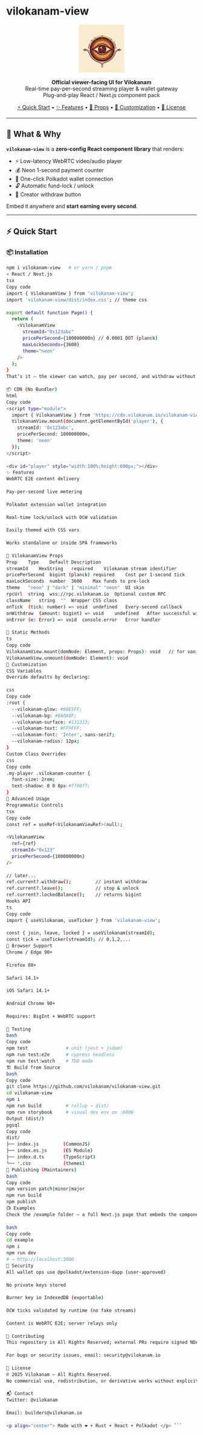 # vilokanam-view

<p align="center">
  <img src="./Docs/logo-vilokanam-view.png" alt="vilokanam-view logo" width="120"/>
</p>

<p align="center">
  <strong>Official viewer-facing UI for Vilokanam</strong><br/>
  Real-time pay-per-second streaming player & wallet gateway<br/>
  Plug-and-play React / Next.js component pack
</p>

<p align="center">
  <a href="#quick-start">⚡ Quick Start</a> •
  <a href="#features">✨ Features</a> •
  <a href="#vilokanamview-props">📖 Props</a> •
  <a href="#customization">🎨 Customization</a> •
  <a href="#license">📝 License</a>
</p>

---

## 🎯 What & Why

**`vilokanam-view`** is a **zero-config React component library** that renders:

- ⚡ Low-latency WebRTC video/audio player  
- 💰 Neon 1-second payment counter  
- 🔐 One-click Polkadot wallet connection  
- 🔓 Automatic fund-lock / unlock  
- 🧾 Creator withdraw button  

Embed it anywhere and **start earning every second**.

---

## ⚡ Quick Start

### 📦 Installation

```bash
npm i vilokanam-view   # or yarn / pnpm
⚛️ React / Next.js
tsx
Copy code
import { VilokanamView } from 'vilokanam-view';
import 'vilokanam-view/dist/index.css'; // theme css

export default function Page() {
  return (
    <VilokanamView
      streamId="0x123abc"
      pricePerSecond={100000000n} // 0.0001 DOT (planck)
      maxLockSeconds={3600}
      theme="neon"
    />
  );
}
That’s it — the viewer can watch, pay per second, and withdraw without leaving your page.

📦 CDN (No Bundler)
html
Copy code
<script type="module">
  import { VilokanamView } from 'https://cdn.vilokanam.io/vilokanam-view.es.js';
  VilokanamView.mount(document.getElementById('player'), {
    streamId: '0x123abc',
    pricePerSecond: 100000000n,
    theme: 'neon'
  });
</script>

<div id="player" style="width:100%;height:600px;"></div>
✨ Features
WebRTC E2E content delivery

Pay-per-second live metering

Polkadot extension wallet integration

Real-time lock/unlock with OCW validation

Easily themed with CSS vars

Works standalone or inside SPA frameworks

📖 VilokanamView Props
Prop	Type	Default	Description
streamId	HexString	required	Vilokanam stream identifier
pricePerSecond	bigint (planck)	required	Cost per 1-second tick
maxLockSeconds	number	3600	Max funds to pre-lock
theme	"neon" | "dark" | "minimal"	"neon"	UI skin
rpcUrl	string	wss://rpc.vilokanam.io	Optional custom RPC
className	string	""	Wrapper CSS class
onTick	(tick: number) => void	undefined	Every-second callback
onWithdraw	(amount: bigint) => void	undefined	After successful withdraw
onError	(e: Error) => void	console.error	Error handler

🧩 Static Methods
ts
Copy code
VilokanamView.mount(domNode: Element, props: Props): void   // for vanilla JS
VilokanamView.unmount(domNode: Element): void
🎨 Customization
CSS Variables
Override defaults by declaring:

css
Copy code
:root {
  --vilokanam-glow: #00E5FF;
  --vilokanam-bg: #0A0A0F;
  --vilokanam-surface: #131313;
  --vilokanam-text: #FFFFFF;
  --vilokanam-font: 'Inter', sans-serif;
  --vilokanam-radius: 12px;
}
Custom Class Overrides
css
Copy code
.my-player .vilokanam-counter {
  font-size: 2rem;
  text-shadow: 0 0 8px #ff00ff;
}
🔧 Advanced Usage
Programmatic Controls
tsx
Copy code
const ref = useRef<VilokanamViewRef>(null);

<VilokanamView
  ref={ref}
  streamId="0x123"
  pricePerSecond={100000000n}
/>

// later...
ref.current?.withdraw();         // instant withdraw
ref.current?.leave();            // stop & unlock
ref.current?.lockedBalance();    // returns bigint
Hooks API
ts
Copy code
import { useVilokanam, useTicker } from 'vilokanam-view';

const { join, leave, locked } = useVilokanam(streamId);
const tick = useTicker(streamId); // 0,1,2,...
📱 Browser Support
Chrome / Edge 90+

Firefox 88+

Safari 14.1+

iOS Safari 14.1+

Android Chrome 90+

Requires: BigInt + WebRTC support

🧪 Testing
bash
Copy code
npm test              # unit (jest + jsdom)
npm run test:e2e      # cypress headless
npm run test:watch    # TDD mode
🏗️ Build from Source
bash
Copy code
git clone https://github.com/vilokanam/vilokanam-view.git
cd vilokanam-view
npm i
npm run build         # rollup → dist/
npm run storybook     # visual dev env on :6006
Output (dist/)
pgsql
Copy code
dist/
├── index.js         (CommonJS)
├── index.es.js      (ES Module)
├── index.d.ts       (TypeScript)
└── *.css            (themes)
🚀 Publishing (Maintainers)
bash
Copy code
npm version patch|minor|major
npm run build
npm publish
📺 Examples
Check the /example folder — a full Next.js page that embeds the component.

bash
Copy code
cd example
npm i
npm run dev
# → http://localhost:3000
🔐 Security
All wallet ops use @polkadot/extension-dapp (user-approved)

No private keys stored

Burner key in IndexedDB (exportable)

OCW ticks validated by runtime (no fake streams)

Content is WebRTC E2E; server relays only

🤝 Contributing
This repository is All Rights Reserved; external PRs require signed NDA.

For bugs or security issues, email: security@vilokanam.io

📝 License
© 2025 Vilokanam – All Rights Reserved.
No commercial use, redistribution, or derivative works without explicit written permission.

📬 Contact
Twitter: @vilokanam

Email: builders@vilokanam.io

<p align="center"> Made with ❤️ + Rust + React + Polkadot </p> ```

